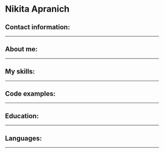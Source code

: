# Nikita Apranich
## Contact information:


 ****
## About me:

****

## My skills:

****

## Code examples:


****
## Education:


****
## Languages: 

****
